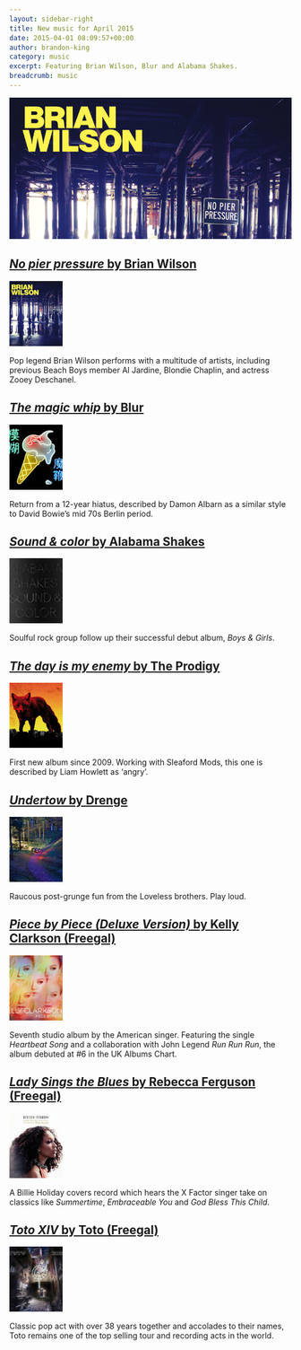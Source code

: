 ```yaml
---
layout: sidebar-right
title: New music for April 2015
date: 2015-04-01 08:09:57+00:00
author: brandon-king
category: music
excerpt: Featuring Brian Wilson, Blur and Alabama Shakes.
breadcrumb: music
---
```

![No pier pressure by Brian Wilson](/images/featured/featured-no-pier-pressure.jpg)

## [<cite>No pier pressure</cite> by Brian Wilson](https://suffolk.spydus.co.uk/cgi-bin/spydus.exe/ENQ/OPAC/BIBENQ/27199109?QRY=CTIBIB%3C%20IRN(49737552)&QRYTEXT=No%20pier%20pressure%20%5Bsound%20recording%5D)

[![No pier pressure by Brian Wilson](/images/article/no-pier-pressure.jpg)](https://suffolk.spydus.co.uk/cgi-bin/spydus.exe/ENQ/OPAC/BIBENQ/27199109?QRY=CTIBIB%3C%20IRN(49737552)&QRYTEXT=No%20pier%20pressure%20%5Bsound%20recording%5D)

Pop legend Brian Wilson performs with a multitude of artists, including previous Beach Boys member Al Jardine, Blondie Chaplin, and actress Zooey Deschanel.

## [<cite>The magic whip</cite> by Blur](https://suffolk.spydus.co.uk/cgi-bin/spydus.exe/ENQ/OPAC/BIBENQ/27200542?QRY=CTIBIB%3C%20IRN(49981076)&QRYTEXT=The%20magic%20whip%20%5Bsound%20recording%5D)

[![The magic whip by Blur](/images/article/the-magic-whip.jpg)](https://suffolk.spydus.co.uk/cgi-bin/spydus.exe/ENQ/OPAC/BIBENQ/27200542?QRY=CTIBIB%3C%20IRN(49981076)&QRYTEXT=The%20magic%20whip%20%5Bsound%20recording%5D)

Return from a 12-year hiatus, described by Damon Albarn as a similar style to David Bowie&#8217;s mid 70s Berlin period.

## [<cite>Sound & color</cite> by Alabama Shakes](https://suffolk.spydus.co.uk/cgi-bin/spydus.exe/ENQ/OPAC/BIBENQ/27202199?QRY=CTIBIB%3C%20IRN(49813194)&QRYTEXT=Sound%20%26%20color%20%5Bsound%20recording%5D)

[![Sound and color by Alabama Shakes](/images/article/sound-and-color.jpg)](https://suffolk.spydus.co.uk/cgi-bin/spydus.exe/ENQ/OPAC/BIBENQ/27202199?QRY=CTIBIB%3C%20IRN(49813194)&QRYTEXT=Sound%20%26%20color%20%5Bsound%20recording%5D)

Soulful rock group follow up their successful debut album, <cite>Boys & Girls</cite>.

## [<cite>The day is my enemy</cite> by The Prodigy](https://suffolk.spydus.co.uk/cgi-bin/spydus.exe/ENQ/OPAC/BIBENQ/27203881?QRY=CTIBIB%3C%20IRN(48512407)&QRYTEXT=The%20day%20is%20my%20enemy%20%5Bsound%20recording%5D)

[![The day is my enemy by The Prodigy](/images/article/the-day-is-my-enemy.jpg)](https://suffolk.spydus.co.uk/cgi-bin/spydus.exe/ENQ/OPAC/BIBENQ/27203881?QRY=CTIBIB%3C%20IRN(48512407)&QRYTEXT=The%20day%20is%20my%20enemy%20%5Bsound%20recording%5D)

First new album since 2009. Working with Sleaford Mods, this one is described by Liam Howlett as ‘angry’.

## [<cite>Undertow</cite> by Drenge](https://suffolk.spydus.co.uk/cgi-bin/spydus.exe/ENQ/OPAC/BIBENQ/27205176?QRY=CTIBIB%3C%20IRN(38358538)&QRYTEXT=Undertow%20%5Bsound%20recording%5D)

[![Undertow by Drenge](/images/article/undertow.jpg)](https://suffolk.spydus.co.uk/cgi-bin/spydus.exe/ENQ/OPAC/BIBENQ/27205176?QRY=CTIBIB%3C%20IRN(38358538)&QRYTEXT=Undertow%20%5Bsound%20recording%5D)

Raucous post-grunge fun from the Loveless brothers. Play loud.

## [<cite>Piece by Piece (Deluxe Version)</cite> by Kelly Clarkson (Freegal)](http://suffolklibraries.freegalmusic.com/artists/view/S2VsbHkgQ2xhcmtzb24=/30520585/c29ueQ)

[![Piece by Piece (Deluxe Version) by Kelly Clarkson](/images/article/piece-by-piece.jpg)](http://suffolklibraries.freegalmusic.com/artists/view/S2VsbHkgQ2xhcmtzb24=/30520585/c29ueQ)

Seventh studio album by the American singer. Featuring the single <cite>Heartbeat Song</cite> and a collaboration with John Legend <cite>Run Run Run</cite>, the album debuted at #6 in the UK Albums Chart.

## [<cite>Lady Sings the Blues</cite> by Rebecca Ferguson (Freegal)](http://suffolklibraries.freegalmusic.com/artists/view/UmViZWNjYSBGZXJndXNvbg==/29923971/c29ueQ)

[![Lady Sings the Blues by Rebecca Ferguson](/images/article/lady-sings-the-blues.jpg)](http://suffolklibraries.freegalmusic.com/artists/view/UmViZWNjYSBGZXJndXNvbg==/29923971/c29ueQ)

A Billie Holiday covers record which hears the X Factor singer take on classics like <cite>Summertime</cite>, <cite>Embraceable You</cite> and <cite>God Bless This Child</cite>.

## [<cite>Toto XIV</cite> by Toto (Freegal)](http://suffolklibraries.freegalmusic.com/artists/view/VG90bw==/889176372704/aW9kYQ)

[![Toto XIV by Toto](/images/article/toto-xiv.jpg)](http://suffolklibraries.freegalmusic.com/artists/view/VG90bw==/889176372704/aW9kYQ)

Classic pop act with over 38 years together and accolades to their names, Toto remains one of the top selling tour and recording acts in the world.
